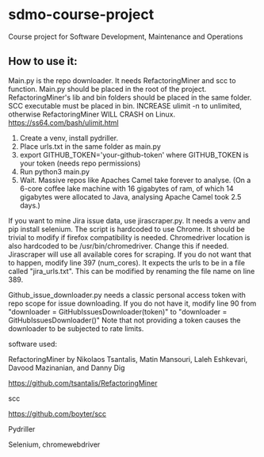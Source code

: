 # sdmo-course-project
Course project for Software Development, Maintenance and Operations

## How to use it:
Main.py is the repo downloader. It needs RefactoringMiner and scc to function. Main.py should be placed in the root of the project. RefactoringMiner's lib and bin folders should be placed in the same folder. SCC executable must be placed in bin. 
INCREASE ulimit -n to unlimited, otherwise RefactoringMiner WILL CRASH on Linux. https://ss64.com/bash/ulimit.html
1. Create a venv, install pydriller.
2. Place urls.txt in the same folder as main.py
3. export GITHUB_TOKEN='your-github-token' where GITHUB_TOKEN is your token (needs repo permissions)
4. Run python3 main.py
5. Wait. Massive repos like Apaches Camel take forever to analyse. (On a 6-core coffee lake machine with 16 gigabytes of ram, of which 14 gigabytes were allocated to Java, analysing Apache Camel took 2.5 days.)

If you want to mine Jira issue data, use jirascraper.py. It needs a venv and pip install selenium. The script is hardcoded to use Chrome. It should be trivial to modify if firefox compatibility is needed. Chromedriver location is also hardcoded to be /usr/bin/chromedriver. Change this if needed.
Jirascraper will use all available cores for scraping. If you do not want that to happen, modify line 397 (num_cores). It expects the urls to be in a file called "jira_urls.txt". This can be modified by renaming the file name on line 389.

Github_issue_downloader.py needs a classic personal access token with repo scope for issue downloading. If you do not have it, modify line 90 from "downloader = GitHubIssuesDownloader(token)" to "downloader = GitHubIssuesDownloader()" Note that not providing a token causes the downloader to be subjected to rate limits.

software used:

RefactoringMiner by Nikolaos Tsantalis, Matin Mansouri, Laleh Eshkevari, Davood Mazinanian, and Danny Dig

https://github.com/tsantalis/RefactoringMiner

scc

https://github.com/boyter/scc

Pydriller

Selenium, chromewebdriver
